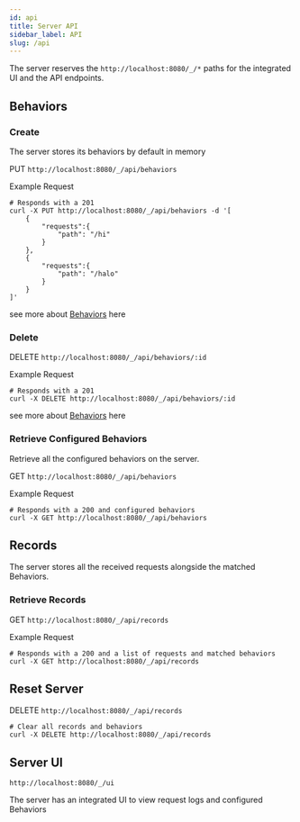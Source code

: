 ```yaml
---
id: api
title: Server API
sidebar_label: API
slug: /api
---
```


The server reserves the `http://localhost:8080/_/*` paths for the integrated UI and the API endpoints.

## Behaviors

### Create

The server stores its behaviors by default in memory

PUT `http://localhost:8080/_/api/behaviors`

Example Request

```shell
# Responds with a 201
curl -X PUT http://localhost:8080/_/api/behaviors -d '[
    {
        "requests":{
            "path": "/hi"
        }
    },
    {
        "requests":{
            "path": "/halo"
        }
    }
]'
```

see more about [Behaviors](start.md#Server-Behavior) here

### Delete

DELETE `http://localhost:8080/_/api/behaviors/:id`

Example Request

```shell
# Responds with a 201
curl -X DELETE http://localhost:8080/_/api/behaviors/:id
```

see more about [Behaviors](guide.md#Server-Behavior) here

### Retrieve Configured Behaviors

Retrieve all the configured behaviors on the server.

GET `http://localhost:8080/_/api/behaviors`

Example Request

```shell
# Responds with a 200 and configured behaviors
curl -X GET http://localhost:8080/_/api/behaviors
```

## Records

The server stores all the received requests alongside the matched Behaviors.

### Retrieve Records

GET `http://localhost:8080/_/api/records`

Example Request

```shell
# Responds with a 200 and a list of requests and matched behaviors
curl -X GET http://localhost:8080/_/api/records
```

## Reset Server

DELETE `http://localhost:8080/_/api/records`

```shell
# Clear all records and behaviors
curl -X DELETE http://localhost:8080/_/api/records
```

## Server UI

`http://localhost:8080/_/ui`

The server has an integrated UI to view request logs and configured Behaviors
